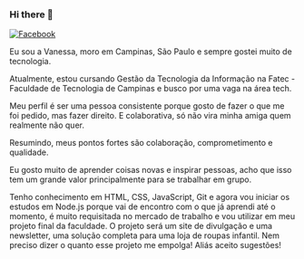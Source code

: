 ### Hi there 👋

[![Facebook](https://img.shields.io/badge/-Facebook-1877F2?style=flat-square&logo=Facebook&logoColor=white&link=https://www.facebook.com/vanessa.pondiandemedeiros/)](https://www.facebook.com/vanessa.pondiandemedeiros/)

Eu sou a Vanessa, moro em Campinas, São Paulo e sempre gostei muito de tecnologia. 

Atualmente, estou cursando Gestão da Tecnologia da Informação na Fatec - Faculdade de Tecnologia de Campinas e busco por uma vaga na área tech.

Meu perfil é ser uma pessoa consistente porque gosto de fazer o que me foi pedido, mas fazer direito. E colaborativa, só não vira minha amiga quem realmente não quer.

Resumindo, meus pontos fortes são colaboração, comprometimento e qualidade.

Eu gosto muito de aprender coisas novas e inspirar pessoas, acho que isso tem um grande valor principalmente para se trabalhar em grupo.

Tenho conhecimento em HTML, CSS, JavaScript, Git e agora vou iniciar os estudos em Node.js porque vai de encontro com o que já aprendi até o momento, é muito requisitada no mercado de trabalho e vou utilizar em meu projeto final da faculdade. O projeto será um site de divulgação e uma newsletter, uma solução completa para uma loja de roupas infantil. Nem preciso dizer o quanto esse projeto me empolga! Aliás aceito sugestões!
